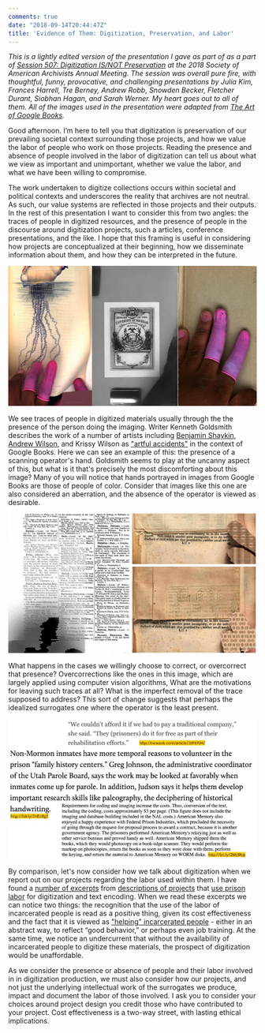 ```yaml
---
comments: true
date: "2018-09-14T20:44:47Z"
title: 'Evidence of Them: Digitization, Preservation, and Labor'
---
```


*This is a lightly edited version of the presentation I gave as part of as a part of [Session 507: Digitization IS/NOT Preservation](https://archives2018.sched.com/event/ESmV/507-pop-up-digitization-isnot-preservation-room-change) at the 2018 Society of American Archivists Annual Meeting. The session was overall pure fire, with thoughtful, funny, provocative, and challenging presentations by Julia Kim, Frances Harrell, Tre Berney, Andrew Robb, Snowden Becker, Fletcher Durant, Siobhan Hagan, and Sarah Werner. My heart goes out to all of them. All of the images used in the presentation were adapted from [The Art of Google Books](https://theartofgooglebooks.tumblr.com).*

<!--more-->

Good afternoon. I’m here to tell you that digitization is preservation of our prevailing societal context surrounding those projects, and how we value the labor of people who work on those projects. Reading the presence and absence of people involved in the labor of digitization can tell us about what we view as important and unimportant, whether we value the labor, and what we have been willing to compromise.

The work undertaken to digitize collections occurs within societal and political contexts and underscores the reality that archives are not neutral. As such, our value systems are reflected in those projects and their outputs. In the rest of this presentation I want to consider this from two angles: the traces of people in digitized resources, and the presence of people in the discourse around digitization projects, such a articles, conference presentations, and the like. I hope that this framing is useful in considering how projects are conceptualized at their beginning, how we disseminate information about them, and how they can be interpreted in the future.

![An image from Google Books containing hands of people of color.](/images/2018-digitization1.jpg)

We see traces of people in digitized materials usually through the the presence of the person doing the imaging. Writer Kenneth Goldsmith describes the work of a number of artists including [Benjamin Shaykin](https://benjaminshaykin.com/Special-Collection), [Andrew Wilson](http://www.andrewnormanwilson.com/ScanOps.html), and Krissy Wilson as ["artful accidents"](https://www.newyorker.com/books/page-turner/the-artful-accidents-of-google-books) in the context of Google Books. Here we can see an example of this: the presence of a scanning operator's hand. Goldsmith seems to play at the uncanny aspect of this, but what is it that's precisely the most discomforting about this image? Many of you will notice that hands portrayed in images from Google Books are those of people of color. Consider that images like this one are also considered an aberration, and the absence of the operator is viewed as desirable.

![Autocorrected images from Google Books, intended to "hide" the presence of hands](/images/2018-digitization2.jpg)

What happens in the cases we willingly choose to correct, or overcorrect that presence? Overcorrections like the ones in this image, which are largely applied using computer vision algorithms, What are the motivations for leaving such traces at all? What is the imperfect removal of the trace supposed to address? This sort of change suggests that perhaps the idealized surrogates one where the operator is the least present.

![A set of quotations relating to the use of prison labor in digitization. Links to the articles quoted appear in the following paragraph.](/images/2018-digitization3.jpg)

By comparison, let's now consider how we talk about digitization when we report out on our projects regarding the labor used within them. I have found a [number of excerpts](http://newsok.com/article/3919704/) from [descriptions of projects](https://www.motherjones.com/politics/2015/08/mormon-church-prison-geneology-family-search/) that [use prison labor](http://cool.conservation-us.org/byorg/lc/etextw/sess4.html) for digitization and text encoding. When we read these excerpts we can notice two things: the recognition that the use of the labor of incarcerated people is read as a positive thing, given its cost effectiveness and the fact that it is viewed as ["helping" incarcerated people](http://newsok.com/article/3919704/) - either in an abstract way, to reflect “good behavior,” or perhaps even job training. At the same time, we notice an undercurrent that without the availability of incarcerated people to digitize these materials, the prospect of digitization would be unaffordable.

As we consider the presence or absence of people and their labor involved in in digitization production, we must also consider how our projects, and not just the underlying intellectual work of the surrogates we produce, impact and document the labor of those involved. I ask you to consider your choices around project design you credit those who have contributed to your project. Cost effectiveness is a two-way street, with lasting ethical implications.
